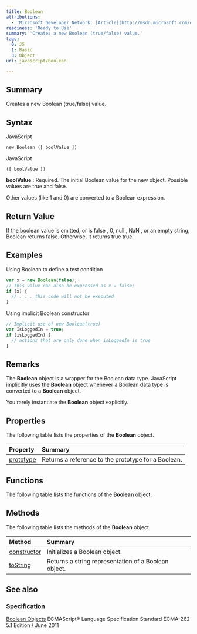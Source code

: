 ```yaml
---
title: Boolean
attributions:
  - 'Microsoft Developer Network: [Article](http://msdn.microsoft.com/en-us/library/ie/t7bkhaz6(v=vs.94).aspx)'
readiness: 'Ready to Use'
summary: 'Creates a new Boolean (true/false) value.'
tags:
  0: JS
  1: Basic
  3: Object
uri: javascript/Boolean

---
```

## <span>Summary</span>

Creates a new Boolean (true/false) value.

## <span>Syntax</span>

<span class="language">JavaScript</span>

    new Boolean ([ boolValue ])

<span class="language">JavaScript</span>

    ([ boolValue ])

**boolValue**
:   Required. The initial Boolean value for the new object. Possible values are true and false.

Other values (like 1 and 0) are converted to a Boolean expression.

## <span>Return Value</span>

If the boolean value is omitted, or is false , 0, null , NaN , or an empty string, Boolean returns false. Otherwise, it returns true true.

## <span>Examples</span>

Using Boolean to define a test condition

``` js
var x = new Boolean(false);
// This value can also be expressed as x = false;
if (x) {
  // . . . this code will not be executed
}
```

Using implicit Boolean constructor

``` js
// Implicit use of new Boolean(true)
var IsLoggedIn = true;
if (isLoggedIn) {
  // actions that are only done when isLoggedIn is true
}
```

## <span>Remarks</span>

The **Boolean** object is a wrapper for the Boolean data type. JavaScript implicitly uses the **Boolean** object whenever a Boolean data type is converted to a **Boolean** object.

You rarely instantiate the **Boolean** object explicitly.

## <span>Properties</span>

The following table lists the properties of the **Boolean** object.

|Property|Summary|
|:-------|:------|
|[prototype](/javascript/Boolean/prototype)|Returns a reference to the prototype for a Boolean.|

## <span>Functions</span>

The following table lists the functions of the **Boolean** object.

## <span>Methods</span>

The following table lists the methods of the **Boolean** object.

|Method|Summary|
|:-----|:------|
|[constructor](/javascript/Boolean/constructor)|Initializes a Boolean object.|
|[toString](/javascript/Boolean/toString)|Returns a string representation of a Boolean object.|

## <span>See also</span>

### <span>Specification</span>

[Boolean Objects](http://www.ecma-international.org/ecma-262/5.1/#sec-15.6) ECMAScript® Language Specification Standard ECMA-262 5.1 Edition / June 2011

